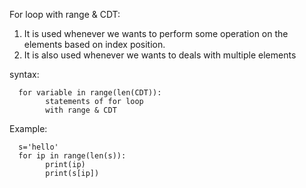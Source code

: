 For loop with range & CDT: 
1. It is used whenever we wants to perform some operation on the elements based on index position. 
2. It is also used whenever we wants to deals with multiple elements 

syntax: 

      for variable in range(len(CDT)): 
            statements of for loop  
            with range & CDT 

Example:

      s='hello'
      for ip in range(len(s)):
            print(ip)
            print(s[ip])
